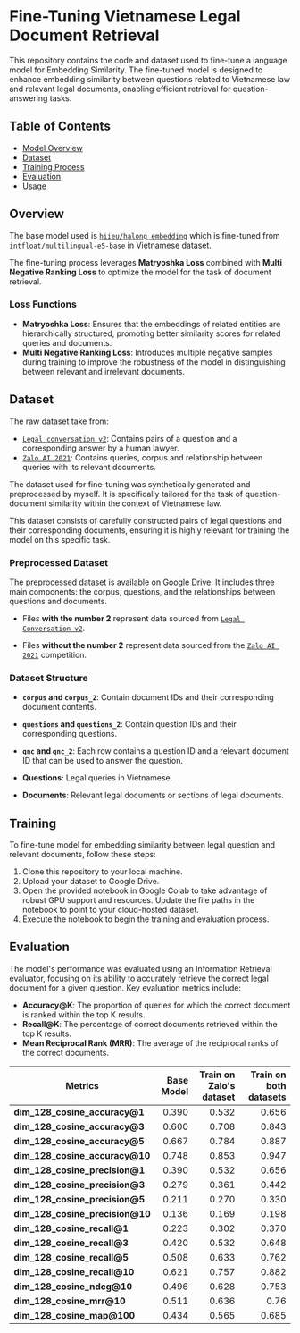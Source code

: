 # Fine-Tuning Vietnamese Legal Document Retrieval

This repository contains the code and dataset used to fine-tune a language model for Embedding Similarity. The fine-tuned model is designed to enhance embedding similarity between questions related to Vietnamese law and relevant legal documents, enabling efficient retrieval for question-answering tasks.

## Table of Contents


- [Model Overview](#model-overview)
- [Dataset](#dataset)
- [Training Process](#training-process)
- [Evaluation](#evaluation)
- [Usage](#usage)




## Overview

The base model used is [`hiieu/halong_embedding`](https://huggingface.co/hiieu/halong_embedding) which is fine-tuned from `intfloat/multilingual-e5-base` in Vietnamese dataset. 


The fine-tuning process leverages **Matryoshka Loss** combined with **Multi Negative Ranking Loss** to optimize the model for the task of document retrieval.

### Loss Functions

- **Matryoshka Loss**: Ensures that the embeddings of related entities are hierarchically structured, promoting better similarity scores for related queries and documents.
- **Multi Negative Ranking Loss**: Introduces multiple negative samples during training to improve the robustness of the model in distinguishing between relevant and irrelevant documents.

## Dataset

The raw dataset take from:
- [`Legal conversation v2`](https://huggingface.co/datasets/chillies/legal-conversation-v2): Contains pairs of a question and a corresponding answer by a human lawyer.
- [`Zalo AI 2021`](https://www.kaggle.com/datasets/hariwh0/zaloai2021-legal-text-retrieval/code): Contains queries, corpus and relationship between queries with its relevant documents.

The dataset used for fine-tuning was synthetically generated and preprocessed by myself. It is specifically tailored for the task of question-document similarity within the context of Vietnamese law.

This dataset consists of carefully constructed pairs of legal questions and their corresponding documents, ensuring it is highly relevant for training the model on this specific task.

### Preprocessed Dataset

The preprocessed dataset is available on [Google Drive](https://drive.google.com/drive/folders/1LK6_fg9Q1m8D6auLGP_yYw_qVlho-bop?usp=sharing). It includes three main components: the corpus, questions, and the relationships between questions and documents.

- Files **with the number 2** represent data sourced from [`Legal Conversation v2`](https://huggingface.co/datasets/chillies/legal-conversation-v2).

- Files **without the number 2** represent data sourced from the [`Zalo AI 2021`](https://www.kaggle.com/datasets/hariwh0/zaloai2021-legal-text-retrieval/code) competition.

### Dataset Structure

- **`corpus` and `corpus_2`**: Contain document IDs and their corresponding document contents.
- **`questions` and `questions_2`**: Contain question IDs and their corresponding questions.
- **`qnc` and `qnc_2`**: Each row contains a question ID and a relevant document ID that can be used to answer the question.


- **Questions**: Legal queries in Vietnamese.
- **Documents**: Relevant legal documents or sections of legal documents.


## Training

To fine-tune model for embedding similarity between legal question and relevant documents, follow these steps:

1. Clone this repository to your local machine.
2. Upload your dataset to Google Drive.
3. Open the provided notebook in Google Colab to take advantage of robust GPU support and resources. Update the file paths in the notebook to point to your cloud-hosted dataset.
4. Execute the notebook to begin the training and evaluation process.



## Evaluation

The model's performance was evaluated using an Information Retrieval evaluator, focusing on its ability to accurately retrieve the correct legal document for a given question. Key evaluation metrics include:

- **Accuracy@K**: The proportion of queries for which the correct document is ranked within the top K results.
- **Recall@K**: The percentage of correct documents retrieved within the top K results.
- **Mean Reciprocal Rank (MRR)**: The average of the reciprocal ranks of the correct documents.


|Metrics|Base Model|Train on Zalo's dataset| Train on both datasets|
|-|-:|-:|-:|
| **dim_128_cosine_accuracy@1** | 0.390                | 0.532              | 0.656              |
| **dim_128_cosine_accuracy@3** | 0.600                 | 0.708              | 0.843              |
| **dim_128_cosine_accuracy@5** | 0.667               | 0.784              | 0.887              |
| **dim_128_cosine_accuracy@10**| 0.748               | 0.853              | 0.947              |
| **dim_128_cosine_precision@1**| 0.390                | 0.532              | 0.656              |
| **dim_128_cosine_precision@3**| 0.279               | 0.361              | 0.442              |
| **dim_128_cosine_precision@5**| 0.211               | 0.270              | 0.330              |
| **dim_128_cosine_precision@10**| 0.136              | 0.169              | 0.198              |
| **dim_128_cosine_recall@1**   | 0.223               | 0.302              | 0.370              |
| **dim_128_cosine_recall@3**   | 0.420              | 0.532              | 0.648              |
| **dim_128_cosine_recall@5**   | 0.508               | 0.633              | 0.762              |
| **dim_128_cosine_recall@10**  | 0.621               | 0.757              | 0.882             |
| **dim_128_cosine_ndcg@10**     | 0.496               | 0.628              | 0.753             |
| **dim_128_cosine_mrr@10**      | 0.511              | 0.636              | 0.76              |
| **dim_128_cosine_map@100**     | 0.434              | 0.565              | 0.685  